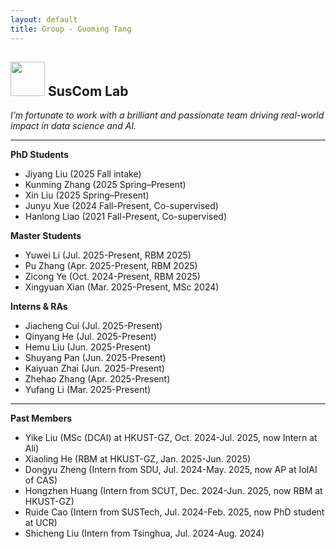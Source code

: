 ```yaml
---
layout: default
title: Group - Guoming Tang
---
```


## <img src="../img/suscomlab.png" height="55px"> SusCom Lab

_I’m fortunate to work with a brilliant and passionate team driving real-world impact in data science and AI._

---

**PhD Students**

- Jiyang Liu (2025 Fall intake)
- Kunming Zhang (2025 Spring–Present)
- Xin Liu (2025 Spring–Present)
- Junyu Xue (2024 Fall-Present, Co-supervised)
- Hanlong Liao (2021 Fall-Present, Co-supervised)

**Master Students**

- Yuwei Li (Jul. 2025-Present, RBM 2025)
- Pu Zhang (Apr. 2025-Present, RBM 2025)
- Zicong Ye (Oct. 2024-Present, RBM 2025)
- Xingyuan Xian (Mar. 2025-Present, MSc 2024)

**Interns & RAs**

- Jiacheng Cui (Jul. 2025-Present)
- Qinyang He (Jul. 2025-Present)
- Hemu Liu (Jun. 2025-Present)
- Shuyang Pan (Jun. 2025-Present)
- Kaiyuan Zhai (Jun. 2025-Present)
- Zhehao Zhang (Apr. 2025-Present)
- Yufang Li (Mar. 2025-Present)

---

**Past Members**

- Yike Liu (MSc (DCAI) at HKUST-GZ, Oct. 2024-Jul. 2025, now Intern at Ali)
- Xiaoling He (RBM at HKUST-GZ, Jan. 2025-Jun. 2025)
- Dongyu Zheng (Intern from SDU, Jul. 2024-May. 2025, now AP at IoIAI of CAS)
- Hongzhen Huang (Intern from SCUT, Dec. 2024-Jun. 2025, now RBM at HKUST-GZ)
- Ruide Cao (Intern from SUSTech, Jul. 2024-Feb. 2025, now PhD student at UCR)
- Shicheng Liu (Intern from Tsinghua, Jul. 2024-Aug. 2024)